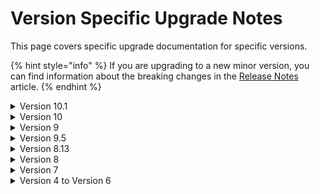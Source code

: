 # Version Specific Upgrade Notes

This page covers specific upgrade documentation for specific versions.

{% hint style="info" %}
If you are upgrading to a new minor version, you can find information about the breaking changes in the [Release Notes](../release-notes.md) article.
{% endhint %}

<details>

<summary>Version 10.1</summary>

#### Breaking changes

* The default theme has been updated to render captions for field types that support prevalues. If you have created any custom themes, please review the default theme and ensure you make similar changes to make use of the new feature.
* The method `PreValues` on the `FieldViewModel` type has been changed from a collection of strings to a collection of a `PrevalueViewModel` object that has a Value and Caption property.
* In order to fix an issue with display and editing of values, we've found a need to ensure the property representing the fields a record entry used in the backoffice is changed from a list of values to a structure containing the field Ids and values. Specifically, `EntrySearchResult.Fields` has changed type `IEnumerable<object?>` to `IEnumerable<EntrySearchResult.FieldData>`. The only scenarios affected by this would be anyone handling the `EntrySearchResultFetchingNotification` notification or developing custom export types.

</details>

<details>

<summary>Version 10</summary>

Version 10 of Umbraco Forms has a minimum dependency on Umbraco CMS core of `10.0.0`. It runs on .NET 6.

To migrate to version 10, you should first update to the latest minor release of version 9. If you are upgrading from Umbraco 8, update Forms to the latest minor version of Forms 8. Ensure you have the configuration in place for storing form definitions in the database. For more information, see the [Umbraco Forms in the Database (legacy)](https://our.umbraco.com/documentation/Add-ons/UmbracoForms/Developer/Forms-in-the-Database/) article.

Either way will ensure you have all the database schema changes in place.

#### Views and client-side files

Umbraco 10 distributes the views and client-side files as part of a Razor class library, distributed in the Umbraco.Forms.StaticAssets package. This means these assets are no longer individual files available on disk. The advantage of this approach is that that avoids changes made to them by solution developers being inadvertently lost when the project is rebuilt.

When upgrading from Forms 9, you should either first run a `dotnet clean`, or, after installing Forms 10, delete the `App_Plugins/UmbracoForms` folder. This will ensure there aren't two copies of the `package.manifest` file, which would cause issues by registering duplicate property editors.

For views you should also remove the following folders and files (again, either via a `dotnet clean` before upgrading, or manually afterward):

* `/Views/MacroPartials/InsertUmbracoFormWithTheme.cshtml`
* `/Views/MacroPartials/RenderUmbracoFormScripts.cshtml`
* `/Views/Partials/Forms/`

If you have custom themes or other changes to the files in the `Views/Partials/Forms` folder, you should ensure those files remain.

For example, with a custom email template, remove the file `Example-Template.cshtml` from the `/Views/Forms/Emails` folder but keep any custom templates.

Similarly, if you have a custom theme, remove the `default` and `bootstrap3-horizontal` folders from the `/Views/Partials/Forms/Themes/` folder but keep any custom theme folders.

#### Breaking changes

Version 10 contains a number of breaking changes. We do not expect many projects to be affected by them as they are in areas that are not typical extension points. For reference though, the full details are listed here.

#### Configuration

* Renamed the configuration option to allow editable form submissions on the front-end to `AllowEditableFormSubmissions` (fixing the typo in the previous value of `AllowEditableFormSubmissions`).

#### Code

* `DatabaseIntegrityHealthCheck` has an altered constructor taking an additional parameter.
* The `EventExtensions` class is no longer used since V9 and has been removed.
* Static events from `BaseFileStorage` removed and replaced with notifications.
* `IFormTemplateStorage` along with its implementation in `FormTemplateStorage` and base classes have been simplified, as templates are the only file based storage now in use, and there are no methods necessary for this other than reading.
* The method `GetScaffold` has been removed from `FormController`, as it's not called from the UI.
* The following classes have altered constructors taking additional parameters, with obsolete versions removed.
  * `RecordController`
  * `FormSecurityController`
  * `FormSecurityTreeController`
  * `PostToUrl`
  * `WorkflowEmailService`
* The public fields on the `Setting` class have been converted to properties.
* The methods `GetMemberCacheKey` and `GetMemberValuesCacheKey` on `CacheKeys` taking an integer parameter have been removed.
* The method `GetUserSecurity` on `IUserSecurityStorage` has been amended to take an integer parameter rather than an object.
* The method `StringExtensions.DetectIsJson` has been removed (the equivalent exists in CMS).
* Obsoleted methods in `FieldConditionEvaluation` have been removed.
* The following unused classes have been removed:
  * `FormEventArgs`
  * `FolderEventArgs`
  * `FieldPreValueSourceEventArgs`
  * `FormDataSourceEventArgs`
  * `WorkflowEventArgs`
  * `BaseStorageEventArgs` Additional methods have been added to the following interfaces:
  * `IRecordStorage`
  * `IRecordFieldValueStorage`
  * `IUserSecurityStorage`
  * `IUserFormSecurityStorage`
  * `IFormsSecurity`
* Additional properties of `SupportsMandatory` and `EditType` have been added to the `IFieldType` interface.
* The obsoleted method `RegenerateFieldSetAndFieldIds` on `Form` has been removed.
* The constructor of `FolderNotificationHandler` had an unused parameter removed.
* The obsolete and unused methods `CanCurrentUserEdit`, `CanCurrentUserAddInEditor`, `CanCurrentUserManageWorkflows`, `EnsureUserExist`s and `CanCurrentUserExport` were removed from the `IFormSecurity` interface.
* The type parameter `TEventArgs` defined on `IBaseService` (and derived interfaces) has been removed.
* Database migration classes inheriting from `FormsMigrationBase` now use the non-obsolete base constructor defined on `PackageMigrationBase`.
* The methods on `IPlaceholderParsingService` have been combined into a single one with optional parameters.
* The method `PostSave` on `FormSecurityController` has been renamed to `PostSaveForUser`.
* The backoffice model class `FormSecurity` has been renamed to `FormSecurityForUser`.
* The unused class `NonSerialiazableTypeSurrogateSelector` was removed.
* The unused method `ImportXmlNodeFromText` on `XmlHelper` was removed.
* `IFormService.FormExist` was renamed to `IFormService.FormExists`.
* `EntrySearchResultCollection.schema` was capitalized.
* Base class `ExportType` has a constructor taking `IHostEnvironment` instead of `IHostingEnvironment`.
* Typo was fixed in the class name of `TempDataDictionraryExtensions`.
* The `SetFormThemeCssFile` extension method had an unused variable removed.
* Some method signatures have had appropriate modifications for nullable reference type support.
* Removed `BaseFileStorage`, `BaseFileSystemStorage` and `FormsFileSystemForPackageData` as they are no longer needed following changes to support distribution of assets in a razor class library.

</details>

<details>

<summary>Version 9</summary>

Version 9 of Umbraco Forms has a minimum dependency on Umbraco CMS core of `9.0.1` and runs on .NET 5.

</details>

<details>

<summary>Version 9.5</summary>

See notes under 10.1.

</details>

<details>

<summary>Version 8.13</summary>

See notes under 10.1.

</details>

<details>

<summary>Version 8</summary>

Version 8 of Umbraco Forms has a minimum dependency on Umbraco CMS core of `8.0.0` and runs on .NET Framework 7.2.

In order to upgrade from Umbraco Forms 7 to Umbraco Forms 8, you can use any of these options:

### Download

In order to upgrade you will want to [download the version of Forms you wish to upgrade to](https://our.umbraco.com/projects/developer-tools/umbraco-forms/). Instead of downloading the actual package, however, you want to download the `Umbraco.Forms.Files.x.y.z.zip` file (where x.y.z) is the version.

The filename ends with `.Files.x.y.z.zip` and contains only the files that get installed when you install Umbraco Forms.

### Copy

The easiest way to proceed is to unzip the file you downloaded and copy and overwrite (almost) everything into your website. Almost, because you might not want to overwrite `~/App_Plugins/UmbracoForms/UmbracoForms.config` because you might have updated it in the past. Make sure to compare your current version to the version in the zip file you downloaded. If there's any new configuration options in there then copy those into your website's `UmbracoForms.config` file.

</details>

<details>

<summary>Version 7</summary>

You can upgrade to the latest version of Umbraco Forms through:

* [Automatic Upgrades](version-specific.md#automatic-upgrade), or
* [Download and upgrade manually.](version-specific.md#download-and-upgrade-manually)

### Automatic Upgrade

Forms allows you to stay in sync with the latest releases, so you can take advantage of the new features and bug fixes.

#### Checking for updates

You won't have to check for updates manually. Umbraco Forms will inform you when a new update is available. Navigate to the Forms dashboard and if you see the following then a new version is already available.

<img src="images/UpgradeAvailable.png" alt="Upgrade available" data-size="original">

#### Installing update

To upgrade your installation hit the _upgrade now_ button.

<img src="images/UpgradeNow.png" alt="Upgrade now" data-size="original">

Umbraco will now fetch and install the upgrade.

<img src="images/UpgradeProgress.png" alt="Upgrade Progress" data-size="original">

Once it's completed the upgrade notification should be gone and you can continue using a newly updated Umbraco Forms.

### Download and upgrade manually

In order to upgrade you will want to [download the version of Forms you wish to upgrade to](https://our.umbraco.com/projects/developer-tools/umbraco-forms/). Instead of downloading the actual package, however, you want to download the `UmbracoForms.Files.x.y.z.zip` file (where x.y.z) is the version.

The filename ends with `.Files.x.y.z.zip` and contains only the files that get installed when you install Umbraco Forms.

#### Copy

Unzip the file you downloaded and copy and overwrite (almost) everything into your website. Almost, because you might not want to overwrite `~/App_Plugins/UmbracoForms/UmbracoForms.config` because you might have updated it in the past. Make sure to compare your current version to the version in the zip file you downloaded. If there's any new configuration options in there then copy those into your website's `UmbracoForms.config` file.

#### Upgrade marker

Finally, you'll need to tell Umbraco Forms to update itself when you start the website next. In order to do that you need to have a `formsupdate` file (an empty text file without extension) in `~/App_Data/TEMP/`. The easiest way to create this file is by going into the root folder of your website and start a command line there. You can then type the following command: `echo > /App_Data/TEMP/formsupdate`.

This command creates the file and you should see it disappear the next time the website recycles. You may want to recycle the website manually after creating this file. If the file isn't automatically removed, it is safe to remove it manually.

That's it! You're all set.

</details>

<details>

<summary>Version 4 to Version 6</summary>

Upgrading to Version 6 of Umbraco Forms, has a higher minimum dependency on Umbraco CMS core of `7.6.0` & higher. The reasoning behind this is due to some underlying changes to ensure Forms works with Umbraco Cloud & Deploy.

With Umbraco you have many options to upgrade Umbraco Forms.

* You can install the Forms package via the community package search from within the Developer Tab in the CMS.
* Umbraco Forms can be downloaded directly from [our.umbraco.com](https://our.umbraco.com/packages/developer-tools/umbraco-forms/).
* You can download a `.zip` file containing the updated files which you can unzip & apply over the top of your existing install.
* You can upgrade Forms using NuGet. Doing this will require a few more steps, which you can find in the next section.

#### Upgrading with NuGet

Using NuGet to perform an the Forms major upgrade, you will see that the legacy MacroPartial view is removed from the site. This causes any existing Umbraco Forms rendered on the site to stop functioning.

Before running the site after the NuGet upgrade again; consider this may need to be done on each environment depending on your deployment process/setup. You will need to copy/restore the following file `Views/MacroPartials/InsertUmbracoForm.cshtml` from your source control solution.

The file needs to be here before the site is restarted - due to the migration/upgrade tasks listed below.

#### Upgrade tasks

The following outlines for `version 6.0.0` what upgrade/migration tasks that are being performed:

* Rename legacy macro to make it easier to identify in the backoffice.
* Adds new form macro to insert a form with a theme.
* Moves JSON Form Storage files from `App_Plugins/UmbracoForms/Data` to `App_Data/UmbracoForms/Data` by default unless a custom Forms IFileSystem is configured such as Azure blob storage.
* Moves any Form PreValue sources that uses text files that were uploaded to the media section & now stores in the Umbraco Forms IFileSystem.

#### Recommendation

We recommend you make the switch away from the legacy macro and swap over to the newer macro that supports Themes. The legacy macro is there to ease the transition over and to avoid entire sites forms to stop working.

</details>
